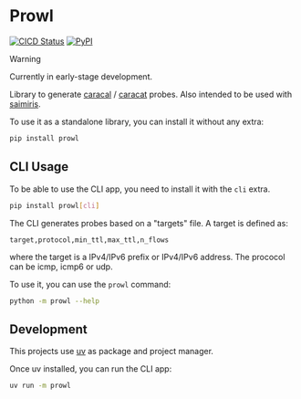 # Prowl

[![CICD Status](https://img.shields.io/github/actions/workflow/status/nxthdr/prowl/cicd.yml?logo=github&label=cicd)](https://github.com/nxthdr/prowl/actions/workflows/cicd.yml)
[![PyPI](https://img.shields.io/pypi/v/prowl?color=blue&logo=pypi&logoColor=white)](https://pypi.org/project/prowl/)

> [!WARNING]
> Currently in early-stage development.

Library to generate [caracal](https://github.com/dioptra-io/caracal) / [caracat](https://github.com/maxmouchet/caracat) probes. Also intended to be used with [saimiris](https://github.com/nxthdr/saimiris).

To use it as a standalone library, you can install it without any extra:

```bash
pip install prowl
```

## CLI Usage

To be able to use the CLI app, you need to install it with the `cli` extra.

```bash
pip install prowl[cli]
```

The CLI generates probes based on a "targets" file. A target is defined as:

```
target,protocol,min_ttl,max_ttl,n_flows
```

where the target is a IPv4/IPv6 prefix or IPv4/IPv6 address. The prococol can be icmp, icmp6 or udp.


To use it, you can use the `prowl` command:

```bash
python -m prowl --help
```

## Development

This projects use [uv](https://github.com/astral-sh/uv) as package and project manager.

Once uv installed, you can run the CLI app:

```bash
uv run -m prowl
```
